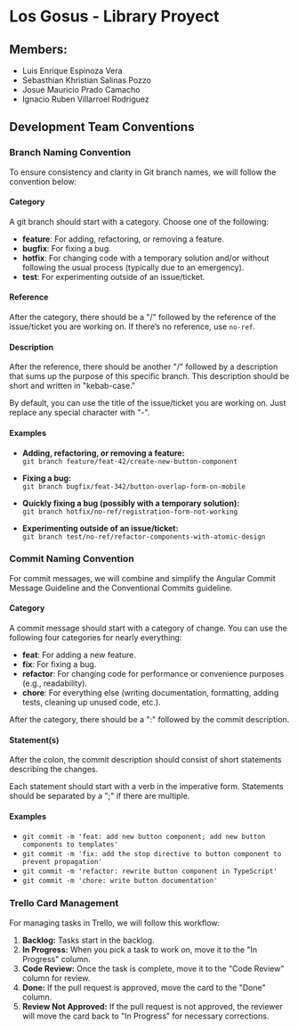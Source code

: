 # Los Gosus - Library Proyect
## Members:
* Luis Enrique Espinoza Vera
* Sebasthian Khristian Salinas Pozzo
* Josue Mauricio Prado Camacho
* Ignacio Ruben Villarroel Rodriguez

## Development Team Conventions

### Branch Naming Convention

To ensure consistency and clarity in Git branch names, we will follow the convention below:

#### Category

A git branch should start with a category. Choose one of the following:

- **feature**: For adding, refactoring, or removing a feature.
- **bugfix**: For fixing a bug.
- **hotfix**: For changing code with a temporary solution and/or without following the usual process (typically due to an emergency).
- **test**: For experimenting outside of an issue/ticket.

#### Reference

After the category, there should be a "/" followed by the reference of the issue/ticket you are working on. If there’s no reference, use `no-ref`.

#### Description

After the reference, there should be another "/" followed by a description that sums up the purpose of this specific branch. This description should be short and written in "kebab-case."

By default, you can use the title of the issue/ticket you are working on. Just replace any special character with "-".

#### Examples

- **Adding, refactoring, or removing a feature:**  
  `git branch feature/feat-42/create-new-button-component`

- **Fixing a bug:**  
  `git branch bugfix/feat-342/button-overlap-form-on-mobile`

- **Quickly fixing a bug (possibly with a temporary solution):**  
  `git branch hotfix/no-ref/registration-form-not-working`

- **Experimenting outside of an issue/ticket:**  
  `git branch test/no-ref/refactor-components-with-atomic-design`

### Commit Naming Convention

For commit messages, we will combine and simplify the Angular Commit Message Guideline and the Conventional Commits guideline.

#### Category

A commit message should start with a category of change. You can use the following four categories for nearly everything:

- **feat**: For adding a new feature.
- **fix**: For fixing a bug.
- **refactor**: For changing code for performance or convenience purposes (e.g., readability).
- **chore**: For everything else (writing documentation, formatting, adding tests, cleaning up unused code, etc.).

After the category, there should be a ":" followed by the commit description.

#### Statement(s)

After the colon, the commit description should consist of short statements describing the changes.

Each statement should start with a verb in the imperative form. Statements should be separated by a ";" if there are multiple.

#### Examples

- `git commit -m 'feat: add new button component; add new button components to templates'`
- `git commit -m 'fix: add the stop directive to button component to prevent propagation'`
- `git commit -m 'refactor: rewrite button component in TypeScript'`
- `git commit -m 'chore: write button documentation'`

### Trello Card Management

For managing tasks in Trello, we will follow this workflow:

1. **Backlog:** Tasks start in the backlog.
2. **In Progress:** When you pick a task to work on, move it to the "In Progress" column.
3. **Code Review:** Once the task is complete, move it to the "Code Review" column for review.
4. **Done:** If the pull request is approved, move the card to the "Done" column.
5. **Review Not Approved:** If the pull request is not approved, the reviewer will move the card back to "In Progress" for necessary corrections.
